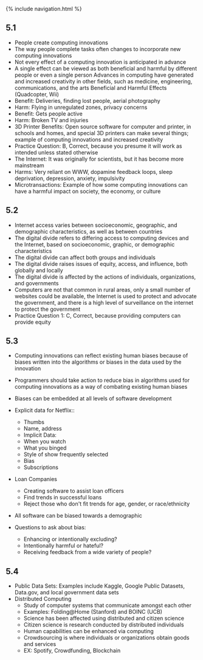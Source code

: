 {% include navigation.html %}

## 5.1
- People create computing innovations
- The way people complete tasks often changes to incorporate new computing innovations
- Not every effect of a computing innovation is anticipated in advance
- A single effect can be viewed as both beneficial and harmful by different people or even a single person
Advances in computing have generated and increased creativity in other fields, such as medicine, engineering, communications, and the arts
Beneficial and Harmful Effects
(Quadcopter, Wii)
- Benefit: Deliveries, finding lost people, aerial photography
- Harm: Flying in unregulated zones, privacy concerns
- Benefit: Gets people active
- Harm: Broken TV and injuries
- 3D Printer Benefits: Open source software for computer and printer, in schools and homes, and special 3D printers can make several things; example of computing innovations and increased creativity
- Practice Question: B, Correct, because you presume it will work as intended unless stated otherwise
- The Internet: It was originally for scientists, but it has become more mainstream
- Harms: Very reliant on WWW, dopamine feedback loops, sleep deprivation, depression, anxiety, impulsivity
- Microtransactions: Example of how some computing innovations can have a harmful impact on society, the economy, or culture

## 5.2
- Internet access varies between socioeconomic, geographic, and demographic characteristics, as well as between countries
- The digital divide refers to differing access to computing devices and the Internet, based on socioeconomic, graphic, or demographic characteristics
- The digital divide can affect both groups and individuals
- The digital divide raises issues of equity, access, and influence, both globally and locally
- The digital divide is affected by the actions of individuals, organizations, and governments
- Computers are not that common in rural areas, only a small number of websites could be available, the  Internet is used to protect and advocate the government, and there is a high level of surveillance on the internet to protect the government
- Practice Question 1: C, Correct, because providing computers can provide equity

## 5.3
- Computing innovations can reflect existing human biases because of biases written into the algorithms or biases in the data used by the innovation
- Programmers should take action to reduce bias in algorithms used for computing innovations as a way of combating existing human biases
- Biases can be embedded at all levels of software development


- Explicit data for Netflix::
  - Thumbs
  - Name, address
  - Implicit Data:
  - When you watch
  - What you binged
  - Style of show frequently selected
  - Bias
  - Subscriptions

- Loan Companies
  - Creating software to assist loan officers
  - Find trends in successful loans
  - Reject those who don't fit trends for age, gender, or race/ethnicity 

- All software can be biased towards a demographic

- Questions to ask about bias:
  - Enhancing or intentionally excluding?
  - Intentionally harmful or hateful?
  - Receiving feedback from a wide variety of people?

## 5.4
- Public Data Sets: Examples include Kaggle, Google Public Datasets, Data.gov, and local government data sets
- Distributed Computing
  - Study of computer systems that communicate amongst each other
  - Examples: Folding@Home (Stanford) and BOINC (UCB)
  - Science has been affected using distributed and citizen science
  - Citizen science is research conducted by distributed individuals
  - Human capabilities can be enhanced via computing
  - Crowdsourcing  is where individuals or organizations obtain goods and services
  - EX: Spotify, Crowdfunding, Blockchain
